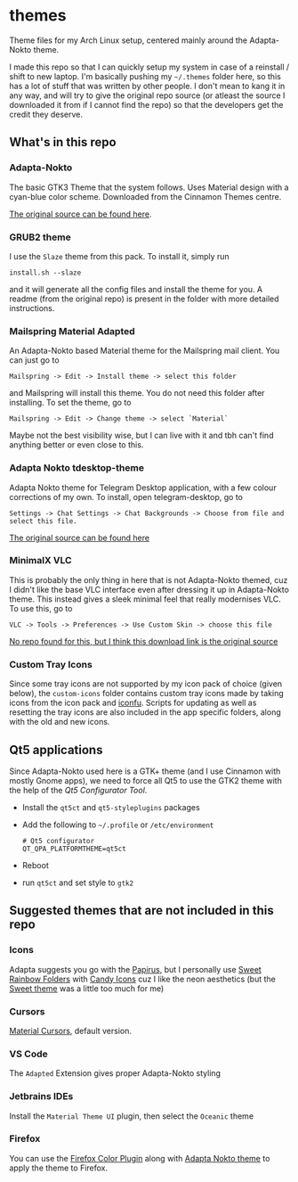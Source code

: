 # themes

Theme files for my Arch Linux setup, centered mainly around the Adapta-Nokto theme.

I made this repo so that I can quickly setup my system in case of a reinstall / shift to new laptop. I'm basically pushing my `~/.themes` folder here, so this has a lot of stuff that was written by other people. I don't mean to kang it in any way, and will try to give the original repo source (or atleast the source I downloaded it from if I cannot find the repo) so that the developers get the credit they deserve.

## What's in this repo

### Adapta-Nokto

The basic GTK3 Theme that the system follows. Uses Material design with a cyan-blue color scheme. Downloaded from the Cinnamon Themes centre.

[The original source can be found here](https://github.com/adapta-project/adapta-gtk-theme).

### GRUB2 theme

I use the `Slaze` theme from this pack. To install it, simply run

```shell
install.sh --slaze
```

and it will generate all the config files and install the theme for you. A readme (from the original repo) is present in the folder with more detailed instructions.

### Mailspring Material Adapted

An Adapta-Nokto based Material theme for the Mailspring mail client. You can just go to

    Mailspring -> Edit -> Install theme -> select this folder

and Mailspring will install this theme. You do not need this folder after installing. To set the theme, go to

    Mailspring -> Edit -> Change theme -> select `Material`

Maybe not the best visibility wise, but I can live with it and tbh can't find anything better or even close to this.

### Adapta Nokto tdesktop-theme

Adapta Nokto theme for Telegram Desktop application, with a few colour corrections of my own. To install, open telegram-desktop, go to

    Settings -> Chat Settings -> Chat Backgrounds -> Choose from file and select this file.

[The original source can be found here](https://github.com/fabiom/adapta-nokto-telegram-desktop)

### MinimalX VLC

This is probably the only thing in here that is not Adapta-Nokto themed, cuz I didn't like the base VLC interface even after dressing it up in Adapta-Nokto theme. This instead gives a sleek minimal feel that really modernises VLC. To use this, go to

    VLC -> Tools -> Preferences -> Use Custom Skin -> choose this file

[No repo found for this, but I think this download link is the original source](https://www.deviantart.com/maverick07x/art/VLC-MinimalX-385698882)

### Custom Tray Icons

Since some tray icons are not supported by my icon pack of choice (given below), the `custom-icons` folder contains custom tray icons made by taking icons from the icon pack and [iconfu](https://www.iconfu.com/). Scripts for updating as well as resetting the tray icons are also included in the app specific folders, along with the old and new icons.

## Qt5 applications

Since Adapta-Nokto used here is a GTK+ theme (and I use Cinnamon with mostly Gnome apps), we need to force all Qt5 to use the GTK2 theme with the help of the _Qt5 Configurator Tool_.

- Install the `qt5ct` and `qt5-styleplugins` packages

- Add the following to `~/.profile` or `/etc/environment`

  ```
  # Qt5 configurator
  QT_QPA_PLATFORMTHEME=qt5ct
  ```

- Reboot

- run `qt5ct` and set style to `gtk2`

## Suggested themes that are not included in this repo

### Icons

Adapta suggests you go with the [Papirus](https://github.com/PapirusDevelopmentTeam/papirus-icon-theme), but I personally use [Sweet Rainbow Folders](https://github.com/EliverLara/Sweet-folders) with [Candy Icons](https://github.com/EliverLara/candy-icons) cuz I like the neon aesthetics (but the [Sweet theme](https://github.com/EliverLara/Sweet) was a little too much for me)

### Cursors

[Material Cursors](https://github.com/varlesh/material-cursors), default version.

### VS Code

The `Adapted` Extension gives proper Adapta-Nokto styling

### Jetbrains IDEs

Install the `Material Theme UI` plugin, then select the `Oceanic` theme

### Firefox

You can use the [Firefox Color Plugin](https://addons.mozilla.org/en-US/firefox/addon/firefox-color/) along with [Adapta Nokto theme](https://color.firefox.com/?theme=XQAAAALUAAAAAAAAAABBKYhm849SCiazH1KEGccwS-xNVAVNrWV6_89xtxNWy3sM0X99YG7itotZ8sB9kkK0owJCyKXJNAryj9IJU_wtu72r-X3skC4prCeW-fnJweq-4xu9tLmeXj8UkSdZGnzwrWVCNr3bToa6Zufrkj2b7e0PqstuOnN1gdAzjKSHwEJvdQThz-ruhge78cW2PaG0mCwQPvE72cX8OQiA) to apply the theme to Firefox.

